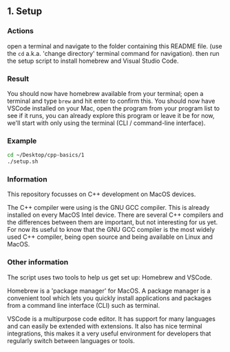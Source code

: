 ## 1. Setup

### Actions
open a terminal and navigate to the folder containing this README file. (use the `cd` a.k.a. 'change directory' terminal command for navigation).
then run the setup script to install homebrew and Visual Studio Code.

### Result
You should now have homebrew available from your terminal; open a terminal and type `brew` and hit enter to confirm this.
You should now have VSCode installed on your Mac, open the program from your program list to see if it runs, you can already explore this program or leave it be for now, we'll start with only using the terminal (CLI / command-line interface).

### Example
```bash
cd ~/Desktop/cpp-basics/1
./setup.sh
```

### Information
This repository focusses on C++ development on MacOS devices.

The C++ compiler were using is the GNU GCC compiler. This is already installed on every MacOS Intel device. There are several C++ compilers and the differences between them are important, but not interesting for us yet. For now its useful to know that the GNU GCC compiler is the most widely used C++ compiler, being open source and being available on Linux and MacOS.  

### Other information
The script uses two tools to help us get set up: Homebrew and VSCode. 

Homebrew is a 'package manager' for MacOS. A package manager is a convenient tool which lets you quickly install applications and packages from a command line interface (CLI) such as terminal. 

VSCode is a multipurpose code editor. It has support for many languages and can easily be extended with extensions. It also has nice terminal integrations, this makes it a very useful environment for developers that regularly switch between languages or tools. 
